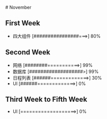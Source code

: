 ﻿﻿# November ## First Week- 四大组件 [################===>] 80%## Second Week- 网络 [########===========>] 99%- 数据库 [###################>] 99%- 日程列表 [######=============>] 30%- UI [######=============>] 0%## Third Week to Fifth Week- UI [===================>] 0%